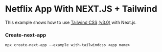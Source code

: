 # Netflix App With NEXT.JS + Tailwind

This example shows how to use [Tailwind CSS](https://tailwindcss.com/) [(v3.0)](https://tailwindcss.com/blog/tailwindcss-v3) with Next.js. 

### Create-next-app
```
npx create-next-app --example with-tailwindcss <app name>
```